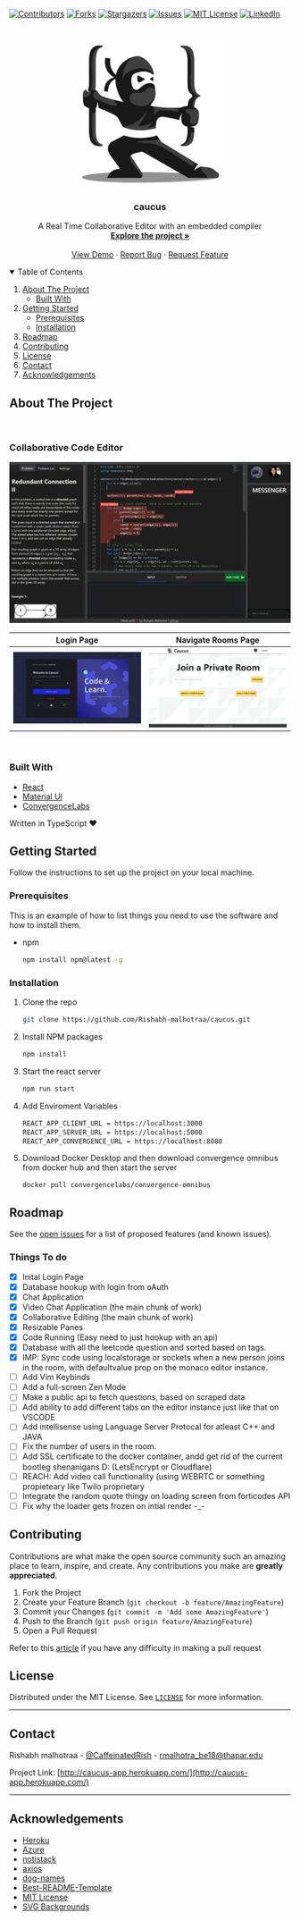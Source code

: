 <!--
*** Thanks for checking out the caucus. If you have a suggestion
*** that would make this better, please fork the repo and create a pull request
*** or simply open an issue with the tag "enhancement".
-->

<!-- PROJECT SHIELDS -->
[![Contributors][contributors-shield]][contributors-url]
[![Forks][forks-shield]][forks-url]
[![Stargazers][stars-shield]][stars-url]
[![Issues][issues-shield]][issues-url]
[![MIT License][license-shield]][license-url]
[![LinkedIn][linkedin-shield]][linkedin-url]

<!-- PROJECT LOGO -->
<br />
<p align="center">
  <a href="http://caucus-app.herokuapp.com/">
    <img src="images/logo.png" alt="Logo" width="256" height="256">
  </a>

  <strong>
    <h3 align="center" >caucus</h3>
  </strong>
  <p align="center">
    A Real Time Collaborative Editor with an embedded compiler
    <br />
    <a href="https://github.com/Rishabh-malhotraa/caucus/tree/main/src"><strong>Explore the project »</strong></a>
    <br />
    <br />
    <a href="http://caucus-app.herokuapp.com/">View Demo</a>
    ·
    <a href="https://github.com/Rishabh-malhotraa/caucus/issues">Report Bug</a>
    ·
    <a href="https://github.com/Rishabh-malhotraa/caucus/issues">Request Feature</a>
  </p>
</p>

<!-- TABLE OF CONTENTS -->
<details open="open">
  <summary>Table of Contents</summary>
  <ol>
    <li>
      <a href="#about-the-project">About The Project</a>
      <ul>
        <li><a href="#built-with">Built With</a></li>
      </ul>
    </li>
    <li>
      <a href="#getting-started">Getting Started</a>
      <ul>
        <li><a href="#prerequisites">Prerequisites</a></li>
        <li><a href="#installation">Installation</a></li>
      </ul>
    </li>
    <li><a href="#roadmap">Roadmap</a></li>
    <li><a href="#contributing">Contributing</a></li>
    <li><a href="#license">License</a></li>
    <li><a href="#contact">Contact</a></li>
    <li><a href="#acknowledgements">Acknowledgements</a></li>
  </ol>
</details>

## About The Project

<br/>

### Collaborative Code Editor  
 [![Product Name Screen Shot][product-screenshotI]](http://caucus-app.herokuapp.com/)

|  Login Page | Navigate Rooms Page
|:-------------------------:|:-------------------------:
 [![Product Name Screen Shot][product-screenshotII]](http://caucus-app.herokuapp.com/)|[![Product Name Screen Shot][product-screenshotIII]](http://caucus-app.herokuapp.com/)  

<br />


### Built With

* [React](https://reactjs.org/docs/getting-started.html)
* [Material UI](https://material-ui.com/getting-started/installation/)
* [ConvergenceLabs](https://convergencelabs.com/)

Written in TypeScript ♥

## Getting Started

Follow the instructions to set up the project on your local machine.

### Prerequisites

This is an example of how to list things you need to use the software and how to install them.

* npm

  ```sh
  npm install npm@latest -g
  ```

### Installation

1. Clone the repo

   ```sh
   git clone https://github.com/Rishabh-malhotraa/caucus.git
   ```

2. Install NPM packages

   ``` sh
   npm install
   ```

3. Start the react server

   ``` sh
   npm run start
   ```
  
4. Add Enviroment Variables 
    ```
    REACT_APP_CLIENT_URL = https://localhost:3000
    REACT_APP_SERVER_URL = https://localhost:5000
    REACT_APP_CONVERGENCE_URL = https://localhost:8080 
    ```

5. Download Docker Desktop and then download convergence omnibus from docker hub and then start the server 

    ``` sh
    docker pull convergencelabs/convergence-omnibus
    ```
## Roadmap

See the [open issues](https://github.com/Rishabh-malhotraa/caucus/issues) for a list of proposed features (and known issues).

### Things To do

- [x] Inital Login Page
- [x] Database hookup with login from oAuth
- [x] Chat Application 
- [x] Video Chat Application (the main chunk of work)
- [x] Collaborative Editing (the main chunk of work)
- [x] Resizable Panes
- [x] Code Running (Easy need to just hookup with an api)
- [x] Database with all the leetcode question and sorted based on tags. 
- [x] IMP: Sync code using localstorage or sockets when a new person joins in the room, with defaultvalue prop on the monaco editor instance.
- [ ] Add Vim Keybinds
- [ ] Add a full-screen Zen Mode
- [ ] Make a public api to fetch questions, based on scraped data
- [ ] Add ability to add different tabs on the editor instance just like that on VSCODE
- [ ] Add intellisense using Language Server Protocal for atleast C++ and JAVA 
- [ ] Fix the number of users in the room.
- [ ] Add SSL certificate to the docker container, andd get rid of the current bootleg shenanigans D: (LetsEncrypt or Cloudflare)
- [ ] REACH: Add video call functionality (using WEBRTC or something propieteary like Twilo proprietary
- [ ] Integrate the random quote thingy on loading screen from forticodes API
- [ ] Fix why the loader gets frozen on intial render -_-

## Contributing

Contributions are what make the open source community such an amazing place to learn, inspire, and create. Any contributions you make are **greatly appreciated**.

1. Fork the Project
2. Create your Feature Branch (`git checkout -b feature/AmazingFeature`)
3. Commit your Changes (`git commit -m 'Add some AmazingFeature'`)
4. Push to the Branch (`git push origin feature/AmazingFeature`)
5. Open a Pull Request

Refer to this [article](https://medium.com/swlh/guide-to-git-a-practical-approach-27926a1ff564?sk=b54ca413a142c275f5d2901d0384a0db) if you have any difficulty in making a pull request

## License

Distributed under the MIT License. See [`LICENSE`][license-url] for more information.

---

## Contact

Rishabh malhotraa - [@CaffeinatedRish](https://twitter.com/CaffeinatedRish) - rmalhotra_be18@thapar.edu

Project Link: [http://caucus-app.herokuapp.com/](http://caucus-app.herokuapp.com/)

---

## Acknowledgements

* [Heroku](https://www.heroku.com/)
* [Azure](https://azure.microsoft.com/en-us/)
* [notistack](https://www.npmjs.com/package/notistack/)
* [axios](https://www.npmjs.com/package/axios)
* [dog-names](https://www.npmjs.com/package/dog-names)
* [Best-README-Template](https://github.com/othneildrew/Best-README-Template)
* [MIT License](https://opensource.org/licenses/MIT)
* [SVG Backgrounds](https://www.svgbackgrounds.com/)
  
<!-- https://www.markdownguide.org/basic-syntax/#reference-style-links -->
[contributors-shield]: https://img.shields.io/github/contributors/Rishabh-malhotraa/caucus.svg?style=for-the-badge
[contributors-url]: https://github.com/Rishabh-malhotraa/caucus/graphs/contributors
[forks-shield]: https://img.shields.io/github/forks/Rishabh-malhotraa/caucus.svg?style=for-the-badge
[forks-url]: https://github.com/Rishabh-malhotraa/caucus/network/members
[stars-shield]: https://img.shields.io/github/stars/Rishabh-malhotraa/caucus.svg?style=for-the-badge
[stars-url]: https://github.com/Rishabh-malhotraa/caucus/stargazers
[issues-shield]: https://img.shields.io/github/issues/Rishabh-malhotraa/caucus.svg?style=for-the-badge
[issues-url]: https://github.com/Rishabh-malhotraa/caucus/issues
[license-shield]: https://img.shields.io/github/license/Rishabh-malhotraa/caucus.svg?style=for-the-badge
[license-url]: https://github.com/Rishabh-malhotraa/caucus/blob/main/LICENSE.txt
[linkedin-shield]: https://img.shields.io/badge/-LinkedIn-black.svg?style=for-the-badge&logo=linkedin&colorB=555
[linkedin-url]: https://www.linkedin.com/in/rishabh-malhotra-4536a418b
[product-screenshotI]: images/code-editor.png
[product-screenshotII]: images/login-page.png
[product-screenshotIII]: images/navigation-page.png
